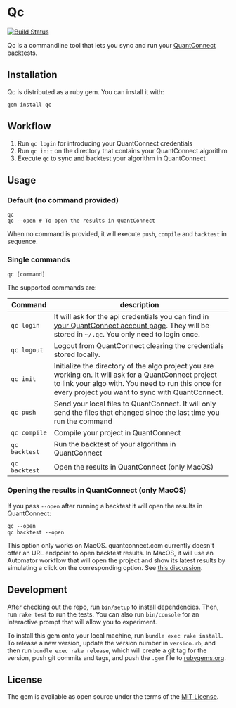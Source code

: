 # Qc

[![Build Status](https://travis-ci.org/jorgemanrubia/qc.svg?branch=master)](https://travis-ci.org/jorgemanrubia/qc)

Qc is a commandline tool that lets you sync and run your [QuantConnect](https://www.quantconnect.com) backtests.

## Installation

Qc is distributed as a ruby gem. You can install it with:

```
gem install qc
```

## Workflow

1. Run `qc login` for introducing your QuantConnect credentials
2. Run `qc init` on the directory that contains your QuantConnect algorithm
3. Execute `qc` to sync and backtest your algorithm in QuantConnect

## Usage

### Default (no command provided)

```shell
qc
qc --open # To open the results in QuantConnect
```

When no command is provided, it will execute `push`, `compile` and `backtest` in sequence.

### Single commands 

```shell
qc [command]
```

The supported commands are:

| Command| description|
| -- | -- |
| `qc login`| It will ask for the api credentials you can find in [your QuantConnect account page](https://www.quantconnect.com/account). They will be stored in `~/.qc`. You only need to login once. |  
| `qc logout`| Logout from QuantConnect clearing the credentials stored locally.  |
| `qc init`| Initialize the directory of the algo project you are working on. It will ask for a QuantConnect project to link your algo with. You need to run this once for every project you want to sync with QuantConnect. |
| `qc push` | Send your local files to QuantConnect. It will only send the files that changed since the last time you run the command |
| `qc compile` | Compile your project in QuantConnect |
| `qc backtest` | Run the backtest of your algorithm in QuantConnect |
| `qc backtest` | Open the results in QuantConnect (only MacOS)|

### Opening the results in QuantConnect (only MacOS)

If you pass `--open` after running a backtest it will open the results in QuantConnect:

```shell
qc --open
qc backtest --open
```

This option only works on MacOS. quantconnect.com currently doesn't offer an URL endpoint to open backtest results. In MacOS, it will use an Automator workflow that will open the project and show its latest results by simulating a click on the corresponding option. See [this discussion](https://groups.google.com/forum/?utm_medium=email&utm_source=footer#!msg/lean-engine/7AiEl3RVv38/PGnFQzBXAQAJ). 

## Development

After checking out the repo, run `bin/setup` to install dependencies. Then, run `rake test` to run the tests. You can also run `bin/console` for an interactive prompt that will allow you to experiment.

To install this gem onto your local machine, run `bundle exec rake install`. To release a new version, update the version number in `version.rb`, and then run `bundle exec rake release`, which will create a git tag for the version, push git commits and tags, and push the `.gem` file to [rubygems.org](https://rubygems.org).

## License

The gem is available as open source under the terms of the [MIT License](http://opensource.org/licenses/MIT).

